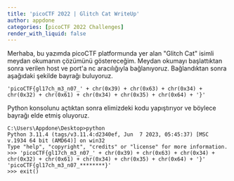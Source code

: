 ```yaml
---
title: 'picoCTF 2022 | Glitch Cat WriteUp'
author: appdone
categories: [picoCTF 2022 Challenges]
render_with_liquid: false
---
```


Merhaba, bu yazımda picoCTF platformunda yer alan "Glitch Cat" isimli meydan okumanın çözümünü göstereceğim. Meydan okumayı başlattıktan sonra verilen host ve port'a nc aracılığıyla bağlanıyoruz. Bağlandıktan sonra aşağıdaki şekilde bayrağı buluyoruz.

```
'picoCTF{gl17ch_m3_n07_' + chr(0x39) + chr(0x63) + chr(0x34) + chr(0x32) + chr(0x61) + chr(0x34) + chr(0x35) + chr(0x64) + '}'
```

Python konsolunu açtıktan sonra elimizdeki kodu yapıştırıyor ve böylece bayrağı elde etmiş oluyoruz.

```console
C:\Users\Appdone\Desktop>python
Python 3.11.4 (tags/v3.11.4:d2340ef, Jun  7 2023, 05:45:37) [MSC v.1934 64 bit (AMD64)] on win32
Type "help", "copyright", "credits" or "license" for more information.
>>> 'picoCTF{gl17ch_m3_n07_' + chr(0x39) + chr(0x63) + chr(0x34) + chr(0x32) + chr(0x61) + chr(0x34) + chr(0x35) + chr(0x64) + '}'
'picoCTF{gl17ch_m3_n07_********}'
>>> exit()
```
